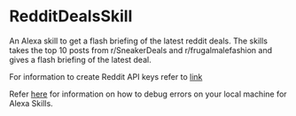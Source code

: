 # RedditDealsSkill
An Alexa skill to get a flash briefing of the latest reddit deals. The skills takes the top 10 posts from r/SneakerDeals and r/frugalmalefashion and gives a flash briefing of the latest deal.

For information to create Reddit API keys refer to [link](https://browntreelabs.com/scraping-reddits-api-with-snoowrap/)

Refer [here](https://developer.amazon.com/blogs/alexa/post/77c8f0b9-e9ee-48a9-813f-86cf7bf86747/setup-your-local-environment-for-debugging-an-alexa-skill) for information on how to debug errors on your local machine for Alexa Skills.
